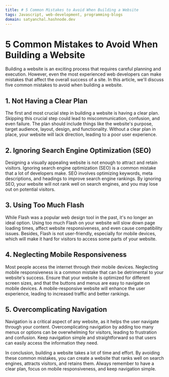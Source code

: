 ```yaml
---
title: # 5 Common Mistakes to Avoid When Building a Website
tags: Javascript, web-development, programming-blogs
domain: satyanchal.hashnode.dev
--- 
```

# 5 Common Mistakes to Avoid When Building a Website

Building a website is an exciting process that requires careful planning and execution. However, even the most experienced web developers can make mistakes that affect the overall success of a site. In this article, we'll discuss five common mistakes to avoid when building a website.

## 1. Not Having a Clear Plan

The first and most crucial step in building a website is having a clear plan. Skipping this crucial step could lead to miscommunication, confusion, and even failure. The plan should include things like the website's purpose, target audience, layout, design, and functionality. Without a clear plan in place, your website will lack direction, leading to a poor user experience.

## 2. Ignoring Search Engine Optimization (SEO)

Designing a visually appealing website is not enough to attract and retain visitors. Ignoring search engine optimization (SEO) is a common mistake that a lot of developers make. SEO involves optimizing keywords, meta descriptions, and headings to improve search engine rankings. By ignoring SEO, your website will not rank well on search engines, and you may lose out on potential visitors.

## 3. Using Too Much Flash

While Flash was a popular web design tool in the past, it's no longer an ideal option. Using too much Flash on your website will slow down page loading times, affect website responsiveness, and even cause compatibility issues. Besides, Flash is not user-friendly, especially for mobile devices, which will make it hard for visitors to access some parts of your website.

## 4. Neglecting Mobile Responsiveness

Most people access the internet through their mobile devices. Neglecting mobile responsiveness is a common mistake that can be detrimental to your website's success. Ensure that your website is optimized for different screen sizes, and that the buttons and menus are easy to navigate on mobile devices. A mobile-responsive website will enhance the user experience, leading to increased traffic and better rankings.

## 5. Overcomplicating Navigation

Navigation is a critical aspect of any website, as it helps the user navigate through your content. Overcomplicating navigation by adding too many menus or options can be overwhelming for visitors, leading to frustration and confusion. Keep navigation simple and straightforward so that users can easily access the information they need.

In conclusion, building a website takes a lot of time and effort. By avoiding these common mistakes, you can create a website that ranks well on search engines, attracts visitors, and retains them. Always remember to have a clear plan, focus on mobile responsiveness, and keep navigation simple.
